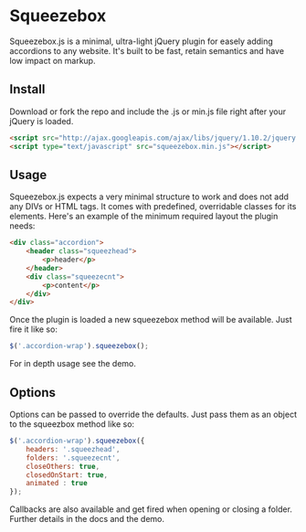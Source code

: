 # Squeezebox

Squeezebox.js is a minimal, ultra-light jQuery plugin for easely adding accordions to any website. It's built to be fast, retain semantics and have low impact on markup.

## Install

Download or fork the repo and include the .js or min.js file right after your jQuery is loaded.

``` html
<script src="http://ajax.googleapis.com/ajax/libs/jquery/1.10.2/jquery.min.js"></script>
<script type="text/javascript" src="squeezebox.min.js"></script>
```

## Usage

Squeezebox.js expects a very minimal structure to work and does not add any DIVs or HTML tags. It comes with predefined, overridable classes for its elements. Here's an example of the minimum required layout the plugin needs:

``` html
<div class="accordion">
	<header class="squeezhead">
		<p>header</p>
	</header>
	<div class="squeezecnt">
		<p>content</p>
	</div>
</div>
```
Once the plugin is loaded a new squeezebox method will be available. Just fire it like so:

``` js
$('.accordion-wrap').squeezebox();
```

For in depth usage see the demo.

## Options

Options can be passed to override the defaults. Just pass them as an object to the squeezbox method like so:

``` js
$('.accordion-wrap').squeezebox({
	headers: '.squeezhead',
	folders: '.squeezecnt',
	closeOthers: true,
	closedOnStart: true,
	animated : true
});
```

Callbacks are also available and get fired when opening or closing a folder. Further details in the docs and the demo.







